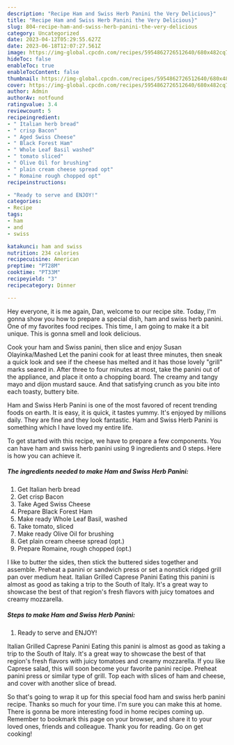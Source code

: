 ```yaml
---
description: "Recipe Ham and Swiss Herb Panini the Very Delicious}"
title: "Recipe Ham and Swiss Herb Panini the Very Delicious}"
slug: 804-recipe-ham-and-swiss-herb-panini-the-very-delicious
category: Uncategorized
date: 2023-04-12T05:29:55.627Z
date: 2023-06-18T12:07:27.561Z
image: https://img-global.cpcdn.com/recipes/5954862726512640/680x482cq70/ham-and-swiss-herb-panini-recipe-main-photo.jpg
hideToc: false
enableToc: true
enableTocContent: false
thumbnail: https://img-global.cpcdn.com/recipes/5954862726512640/680x482cq70/ham-and-swiss-herb-panini-recipe-main-photo.jpg
cover: https://img-global.cpcdn.com/recipes/5954862726512640/680x482cq70/ham-and-swiss-herb-panini-recipe-main-photo.jpg
author: Admin
authorAv: notfound
ratingvalue: 3.4
reviewcount: 5
recipeingredient:
- " Italian herb bread"
- " crisp Bacon"
- " Aged Swiss Cheese"
- " Black Forest Ham"
- " Whole Leaf Basil washed"
- " tomato sliced"
- " Olive Oil for brushing"
- " plain cream cheese spread opt"
- " Romaine rough chopped opt"
recipeinstructions:

- "Ready to serve and ENJOY!"
categories:
- Recipe
tags:
- ham
- and
- swiss

katakunci: ham and swiss 
nutrition: 234 calories
recipecuisine: American
preptime: "PT28M"
cooktime: "PT33M"
recipeyield: "3"
recipecategory: Dinner

---
```



Hey everyone, it is me again, Dan, welcome to our recipe site. Today, I'm gonna show you how to prepare a special dish, ham and swiss herb panini. One of my favorites food recipes. This time, I am going to make it a bit unique. This is gonna smell and look delicious.

Cook your ham and Swiss panini, then slice and enjoy Susan Olayinka/Mashed Let the panini cook for at least three minutes, then sneak a quick look and see if the cheese has melted and it has those lovely &#34;grill&#34; marks seared in. After three to four minutes at most, take the panini out of the appliance, and place it onto a chopping board. The creamy and tangy mayo and dijon mustard sauce. And that satisfying crunch as you bite into each toasty, buttery bite.

Ham and Swiss Herb Panini is one of the most favored of recent trending foods on earth. It is easy, it is quick, it tastes yummy. It's enjoyed by millions daily. They are fine and they look fantastic. Ham and Swiss Herb Panini is something which I have loved my entire life.


To get started with this recipe, we have to prepare a few components. You can have ham and swiss herb panini using 9 ingredients and 0 steps. Here is how you can achieve it.

<!--inarticleads1-->

##### The ingredients needed to make Ham and Swiss Herb Panini:

1. Get  Italian herb bread
1. Get  crisp Bacon
1. Take  Aged Swiss Cheese
1. Prepare  Black Forest Ham
1. Make ready  Whole Leaf Basil, washed
1. Take  tomato, sliced
1. Make ready  Olive Oil for brushing
1. Get  plain cream cheese spread (opt.)
1. Prepare  Romaine, rough chopped (opt.)


I like to butter the sides, then stick the buttered sides together and assemble. Preheat a panini or sandwich press or set a nonstick ridged grill pan over medium heat. Italian Grilled Caprese Panini Eating this panini is almost as good as taking a trip to the South of Italy. It&#39;s a great way to showcase the best of that region&#39;s fresh flavors with juicy tomatoes and creamy mozzarella. 

<!--inarticleads2-->

##### Steps to make Ham and Swiss Herb Panini:


1. Ready to serve and ENJOY!

Italian Grilled Caprese Panini Eating this panini is almost as good as taking a trip to the South of Italy. It&#39;s a great way to showcase the best of that region&#39;s fresh flavors with juicy tomatoes and creamy mozzarella. If you like Caprese salad, this will soon become your favorite panini recipe. Preheat panini press or similar type of grill. Top each with slices of ham and cheese, and cover with another slice of bread. 

So that's going to wrap it up for this special food ham and swiss herb panini recipe. Thanks so much for your time. I'm sure you can make this at home. There is gonna be more interesting food in home recipes coming up. Remember to bookmark this page on your browser, and share it to your loved ones, friends and colleague. Thank you for reading. Go on get cooking!
